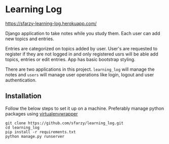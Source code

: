 # Learning Log

https://sfarzy-learning-log.herokuapp.com/

Django application to take notes while you study them. Each user can add new topics and entries. 

Entries are categorized on topics added by user.  User's are requested to register if they are not logged in and only registered usrs will be able add topics, entries or edit entries. App has basic bootstrap styling.

There are two applications in this project. `learning_log` will manage the notes and `users` will manage user operations like login, logout and user authentication.

## Installation

Follow the below steps to set it up on a machine. Preferably manage python packages using [virtualenvwrapper](https://virtualenvwrapper.readthedocs.io/en/latest/)

```
git clone https://github.com/sfarzy/learning_log.git
cd learning_log
pip install -r requirements.txt
python manage.py runserver
```
